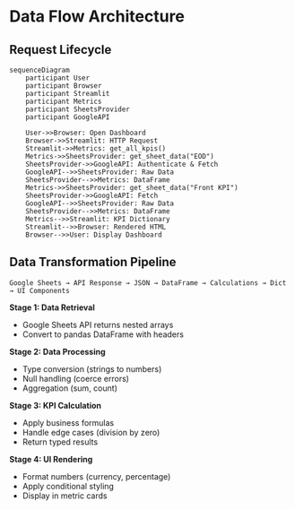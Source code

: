 # Data Flow Architecture

## Request Lifecycle

```mermaid
sequenceDiagram
    participant User
    participant Browser
    participant Streamlit
    participant Metrics
    participant SheetsProvider
    participant GoogleAPI

    User->>Browser: Open Dashboard
    Browser->>Streamlit: HTTP Request
    Streamlit->>Metrics: get_all_kpis()
    Metrics->>SheetsProvider: get_sheet_data("EOD")
    SheetsProvider->>GoogleAPI: Authenticate & Fetch
    GoogleAPI-->>SheetsProvider: Raw Data
    SheetsProvider-->>Metrics: DataFrame
    Metrics->>SheetsProvider: get_sheet_data("Front KPI")
    SheetsProvider->>GoogleAPI: Fetch
    GoogleAPI-->>SheetsProvider: Raw Data
    SheetsProvider-->>Metrics: DataFrame
    Metrics-->>Streamlit: KPI Dictionary
    Streamlit-->>Browser: Rendered HTML
    Browser-->>User: Display Dashboard
```

## Data Transformation Pipeline

```
Google Sheets → API Response → JSON → DataFrame → Calculations → Dict → UI Components
```

**Stage 1: Data Retrieval**
- Google Sheets API returns nested arrays
- Convert to pandas DataFrame with headers

**Stage 2: Data Processing**
- Type conversion (strings to numbers)
- Null handling (coerce errors)
- Aggregation (sum, count)

**Stage 3: KPI Calculation**
- Apply business formulas
- Handle edge cases (division by zero)
- Return typed results

**Stage 4: UI Rendering**
- Format numbers (currency, percentage)
- Apply conditional styling
- Display in metric cards
